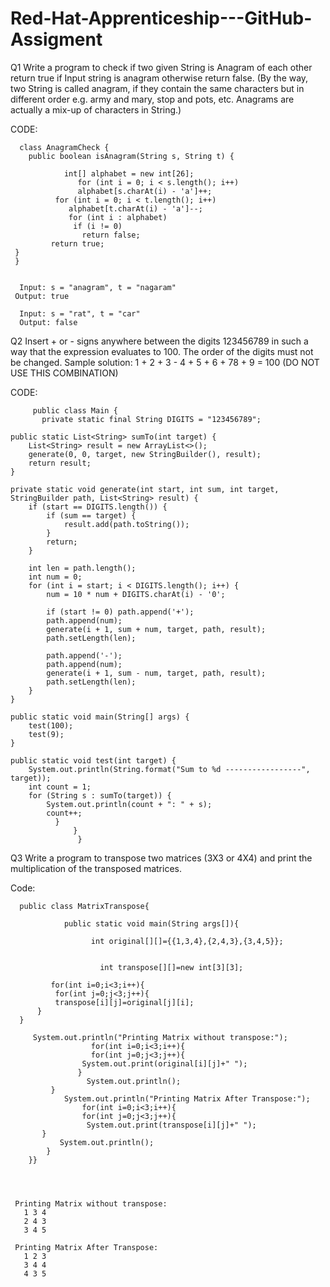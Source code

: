 # Red-Hat-Apprenticeship---GitHub-Assigment



 Q1   Write a program to check if two given String is Anagram of each other return true if Input
      string is anagram otherwise return false. (By the way, two String is called anagram, if
       they contain the same characters but in different order e.g. army and mary, stop and
        pots, etc. Anagrams are actually a mix-up of characters in String.) 
        
        

 CODE:  
 
      class AnagramCheck {
        public boolean isAnagram(String s, String t) {
                  
                int[] alphabet = new int[26];
                   for (int i = 0; i < s.length(); i++)
                   alphabet[s.charAt(i) - 'a']++;
              for (int i = 0; i < t.length(); i++) 
                 alphabet[t.charAt(i) - 'a']--;
                 for (int i : alphabet)
                  if (i != 0)
                    return false;
             return true;
     }
     }


      Input: s = "anagram", t = "nagaram"
     Output: true

      Input: s = "rat", t = "car"
      Output: false




 Q2   Insert + or - signs anywhere between the digits 123456789 in such a way that the
      expression evaluates to 100. The order of the digits must not be changed.
      Sample solution: 1 + 2 + 3 - 4 + 5 + 6 + 78 + 9 = 100 (DO NOT USE THIS
      COMBINATION)
      
      
 CODE:   
         
         public class Main {
           private static final String DIGITS = "123456789";
    
    public static List<String> sumTo(int target) {
        List<String> result = new ArrayList<>();
        generate(0, 0, target, new StringBuilder(), result);
        return result;
    }
    
    private static void generate(int start, int sum, int target, StringBuilder path, List<String> result) {
        if (start == DIGITS.length()) {
            if (sum == target) {
                result.add(path.toString());
            }
            return;
        }
        
        int len = path.length();
        int num = 0;
        for (int i = start; i < DIGITS.length(); i++) {
            num = 10 * num + DIGITS.charAt(i) - '0';
            
            if (start != 0) path.append('+');
            path.append(num);
            generate(i + 1, sum + num, target, path, result);
            path.setLength(len);
            
            path.append('-');
            path.append(num);
            generate(i + 1, sum - num, target, path, result);
            path.setLength(len);
        }
    }
    
    public static void main(String[] args) {
        test(100);
        test(9);
    }
    
    public static void test(int target) {
        System.out.println(String.format("Sum to %d -----------------", target));
        int count = 1;
        for (String s : sumTo(target)) {
            System.out.println(count + ": " + s);
            count++;
              }
                  }
                   }



 Q3   Write a program to transpose two matrices (3X3 or 4X4) and print the multiplication of
       the transposed matrices.



Code:       

      public class MatrixTranspose{  

                public static void main(String args[]){  

                      int original[][]={{1,3,4},{2,4,3},{3,4,5}};    
    

                        int transpose[][]=new int[3][3];  
           
             for(int i=0;i<3;i++){    
              for(int j=0;j<3;j++){    
              transpose[i][j]=original[j][i];  
          }    
      }    
  
         System.out.println("Printing Matrix without transpose:");  
                      for(int i=0;i<3;i++){    
                      for(int j=0;j<3;j++){    
                    System.out.print(original[i][j]+" ");    
                   }    
                     System.out.println(); 
             }    
                System.out.println("Printing Matrix After Transpose:");  
                    for(int i=0;i<3;i++){    
                    for(int j=0;j<3;j++){    
                     System.out.print(transpose[i][j]+" ");    
           }    
               System.out.println();    
            }    
        }}  




     Printing Matrix without transpose:
       1 3 4 
       2 4 3 
       3 4 5 

     Printing Matrix After Transpose:
       1 2 3 
       3 4 4 
       4 3 5 

